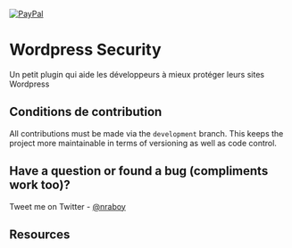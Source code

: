 [![PayPal](https://img.shields.io/badge/paypal-donate-yellow.svg)](https://paypal.me/redafillali)


# Wordpress Security

Un petit plugin qui aide les développeurs à mieux protéger leurs sites Wordpress

## Conditions de contribution

All contributions must be made via the `development` branch.  This keeps the project more maintainable in terms of versioning as well as code control.

## Have a question or found a bug (compliments work too)?

Tweet me on Twitter - [@nraboy](https://www.twitter.com/redafillali)

## Resources


